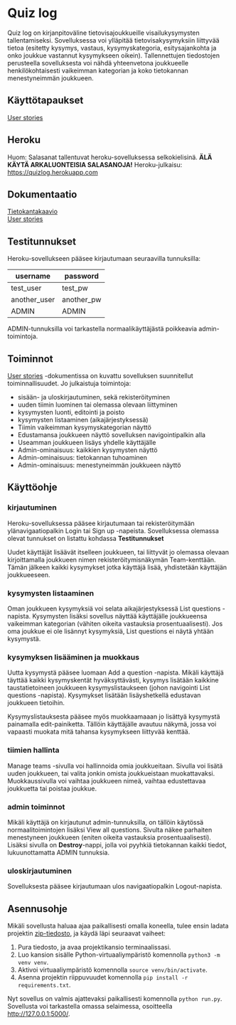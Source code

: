 # Quiz log

Quiz log on kirjanpitoväline tietovisajoukkueille visailukysymysten tallentamiseksi. Sovelluksessa voi ylläpitää tietovisakysymyksiin liittyvää tietoa (esitetty kysymys, vastaus, kysymyskategoria, esitysajankohta ja onko joukkue vastannut kysymykseen oikein). Tallennettujen tiedostojen perusteella sovelluksesta voi nähdä yhteenvetona joukkueelle henkilökohtaisesti vaikeimman kategorian ja koko tietokannan menestyneimmän joukkueen.  

## Käyttötapaukset
[User stories](/documentation/userstories.md)

## Heroku
Huom: Salasanat tallentuvat heroku-sovelluksessa selkokielisinä. **ÄLÄ KÄYTÄ ARKALUONTEISIA SALASANOJA!**
Heroku-julkaisu:  https://quizlog.herokuapp.com   

## Dokumentaatio
[Tietokantakaavio](/documentation/uml-chart.png)  
[User stories](/documentation/userstories.md)

## <a id="tunnukset"></a>Testitunnukset
Heroku-sovellukseen pääsee kirjautumaan seuraavilla tunnuksilla:    

| username | password |
| --- | --- |
| test_user | test_pw |
| another_user | another_pw |
| ADMIN | ADMIN |  

ADMIN-tunnuksilla voi tarkastella normaalikäyttäjästä poikkeavia admin-toimintoja.

## Toiminnot
[User stories](/documentation/userstories.md) -dokumentissa on kuvattu sovelluksen suunnitellut toiminnallisuudet. Jo julkaistuja toimintoja:  
- sisään- ja uloskirjautuminen, sekä rekisteröityminen
- uuden tiimin luominen tai olemassa olevaan liittyminen
- kysymysten luonti, editointi ja poisto
- kysymysten listaaminen (aikajärjestyksessä)
- Tiimin vaikeimman kysymyskategorian näyttö
- Edustamansa joukkueen näyttö sovelluksen navigointipalkin alla  
- Useamman joukkueen lisäys yhdelle käyttäjälle
- Admin-ominaisuus: kaikkien kysymysten näyttö
- Admin-ominaisuus: tietokannan tuhoaminen
- Admin-ominaisuus: menestyneimmän joukkueen näyttö

## Käyttöohje  

### kirjautuminen
Heroku-sovelluksessa pääsee kirjautumaan tai rekisteröitymään ylänavigaatiopalkin Login tai Sign up -napeista.  Sovelluksessa olemassa olevat tunnukset on listattu kohdassa **Testitunnukset**

Uudet käyttäjät lisäävät itselleen joukkueen, tai liittyvät jo olemassa olevaan kirjoittamalla joukkueen nimen rekisteröitymisnäkymän Team-kenttään. Tämän jälkeen kaikki kysymykset jotka käyttäjä lisää, yhdistetään käyttäjän joukkueeseen.  

### kysymysten listaaminen
Oman joukkueen kysymyksiä voi selata aikajärjestyksessä List questions -napista. Kysymysten lisäksi sovellus näyttää käyttäjälle joukkueensa vaikeimman kategorian (vähiten oikeita vastauksia prosentuaalisesti). Jos oma joukkue ei ole lisännyt kysymyksiä, List questions ei näytä yhtään kysymystä.

### kysymyksen lisääminen ja muokkaus
Uutta kysymystä pääsee luomaan Add a question -napista. Mikäli käyttäjä täyttää kaikki kysymyskentät hyväksyttävästi, kysymys lisätään kaikkine taustatietoineen joukkueen kysymyslistaukseen (johon navigointi List questions -napista). Kysymykset lisätään lisäyshetkellä edustavan joukkueen tietoihin.  

Kysymyslistauksesta pääsee myös muokkaamaaan jo lisättyä kysymystä painamalla edit-painiketta. Tällöin käyttäjälle avautuu näkymä, jossa voi vapaasti muokata mitä tahansa kysymykseen liittyvää kenttää.

### tiimien hallinta
Manage teams -sivulla voi hallinnoida omia joukkueitaan. Sivulla voi lisätä uuden joukkueen, tai valita jonkin omista joukkueistaan muokattavaksi. Muokkaussivulla voi vaihtaa joukkueen nimeä, vaihtaa edustettavaa joukkuetta tai poistaa joukkue.

### admin toiminnot
Mikäli käyttäjä on kirjautunut admin-tunnuksilla, on tällöin käytössä normaalitoimintojen lisäksi View all questions. Sivulta näkee parhaiten menestyneen joukkueen (eniten oikeita vastauksia prosentuaalisesti). Lisäksi sivulla on **Destroy**-nappi, jolla voi pyyhkiä tietokannan kaikki tiedot, lukuunottamatta ADMIN tunnuksia.

### uloskirjautuminen
Sovelluksesta pääsee kirjautumaan ulos navigaatiopalkin Logout-napista.

## Asennusohje
Mikäli sovellusta haluaa ajaa paikallisesti omalla koneella, tulee ensin ladata projektin [zip-tiedosto](https://github.com/lauripalonen/tietovisatietokanta/archive/master.zip), ja käydä läpi seuraavat vaiheet:  
1. Pura tiedosto, ja avaa projektikansio terminaalissasi.  
2. Luo kansion sisälle Python-virtuaaliympäristö komennolla ```python3 -m venv venv```.  
3. Aktivoi virtuaaliympäristö komennolla ```source venv/bin/activate```.  
4. Asenna projektin riippuvuudet komennolla ```pip install -r requirements.txt```.  

Nyt sovellus on valmis ajattevaksi paikallisesti komennolla ```python run.py```. Sovellusta voi tarkastella omassa selaimessa, osoitteella http://127.0.0.1:5000/.


